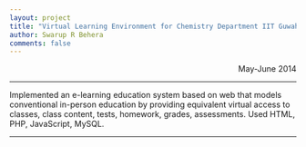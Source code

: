 ```yaml
---
layout: project
title: "Virtual Learning Environment for Chemistry Department IIT Guwahati"
author: Swarup R Behera
comments: false
---
```

<p align="right">May-June 2014<p>

___

Implemented an e-learning education system based on web that models conventional in-person education by providing equivalent virtual access to classes, class content, tests, homework, grades, assessments. Used HTML, PHP, JavaScript, MySQL. 

___
